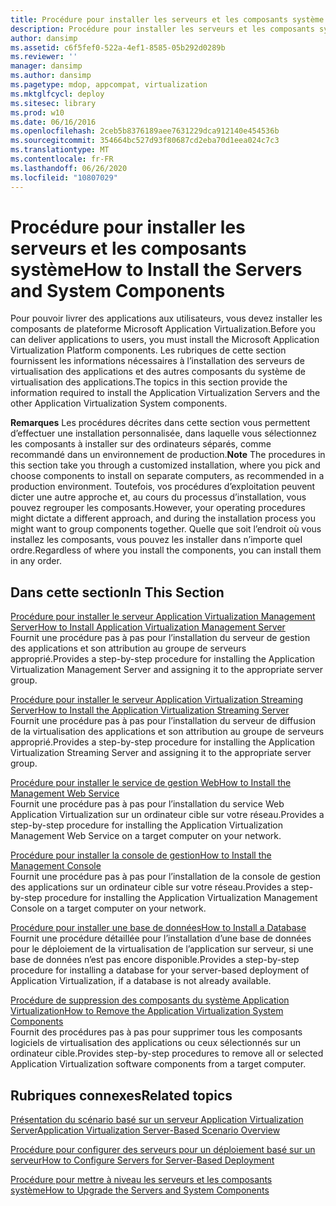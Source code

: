 ```yaml
---
title: Procédure pour installer les serveurs et les composants système
description: Procédure pour installer les serveurs et les composants système
author: dansimp
ms.assetid: c6f5fef0-522a-4ef1-8585-05b292d0289b
ms.reviewer: ''
manager: dansimp
ms.author: dansimp
ms.pagetype: mdop, appcompat, virtualization
ms.mktglfcycl: deploy
ms.sitesec: library
ms.prod: w10
ms.date: 06/16/2016
ms.openlocfilehash: 2ceb5b8376189aee7631229dca912140e454536b
ms.sourcegitcommit: 354664bc527d93f80687cd2eba70d1eea024c7c3
ms.translationtype: MT
ms.contentlocale: fr-FR
ms.lasthandoff: 06/26/2020
ms.locfileid: "10807029"
---
```

# <span data-ttu-id="100f4-103">Procédure pour installer les serveurs et les composants système</span><span class="sxs-lookup"><span data-stu-id="100f4-103">How to Install the Servers and System Components</span></span>


<span data-ttu-id="100f4-104">Pour pouvoir livrer des applications aux utilisateurs, vous devez installer les composants de plateforme Microsoft Application Virtualization.</span><span class="sxs-lookup"><span data-stu-id="100f4-104">Before you can deliver applications to users, you must install the Microsoft Application Virtualization Platform components.</span></span> <span data-ttu-id="100f4-105">Les rubriques de cette section fournissent les informations nécessaires à l’installation des serveurs de virtualisation des applications et des autres composants du système de virtualisation des applications.</span><span class="sxs-lookup"><span data-stu-id="100f4-105">The topics in this section provide the information required to install the Application Virtualization Servers and the other Application Virtualization System components.</span></span>

<span data-ttu-id="100f4-106">**Remarques**  Les procédures décrites dans cette section vous permettent d’effectuer une installation personnalisée, dans laquelle vous sélectionnez les composants à installer sur des ordinateurs séparés, comme recommandé dans un environnement de production.</span><span class="sxs-lookup"><span data-stu-id="100f4-106">**Note** The procedures in this section take you through a customized installation, where you pick and choose components to install on separate computers, as recommended in a production environment.</span></span> <span data-ttu-id="100f4-107">Toutefois, vos procédures d’exploitation peuvent dicter une autre approche et, au cours du processus d’installation, vous pouvez regrouper les composants.</span><span class="sxs-lookup"><span data-stu-id="100f4-107">However, your operating procedures might dictate a different approach, and during the installation process you might want to group components together.</span></span> <span data-ttu-id="100f4-108">Quelle que soit l’endroit où vous installez les composants, vous pouvez les installer dans n’importe quel ordre.</span><span class="sxs-lookup"><span data-stu-id="100f4-108">Regardless of where you install the components, you can install them in any order.</span></span>

 

## <span data-ttu-id="100f4-109">Dans cette section</span><span class="sxs-lookup"><span data-stu-id="100f4-109">In This Section</span></span>


<a href="" id="how-to-install-application-virtualization-management-server"></a>[<span data-ttu-id="100f4-110">Procédure pour installer le serveur Application Virtualization Management Server</span><span class="sxs-lookup"><span data-stu-id="100f4-110">How to Install Application Virtualization Management Server</span></span>](how-to-install-application-virtualization-management-server.md)  
<span data-ttu-id="100f4-111">Fournit une procédure pas à pas pour l’installation du serveur de gestion des applications et son attribution au groupe de serveurs approprié.</span><span class="sxs-lookup"><span data-stu-id="100f4-111">Provides a step-by-step procedure for installing the Application Virtualization Management Server and assigning it to the appropriate server group.</span></span>

<a href="" id="how-to-install-the-application-virtualization-streaming-server"></a>[<span data-ttu-id="100f4-112">Procédure pour installer le serveur Application Virtualization Streaming Server</span><span class="sxs-lookup"><span data-stu-id="100f4-112">How to Install the Application Virtualization Streaming Server</span></span>](how-to-install-the-application-virtualization-streaming-server.md)  
<span data-ttu-id="100f4-113">Fournit une procédure pas à pas pour l’installation du serveur de diffusion de la virtualisation des applications et son attribution au groupe de serveurs approprié.</span><span class="sxs-lookup"><span data-stu-id="100f4-113">Provides a step-by-step procedure for installing the Application Virtualization Streaming Server and assigning it to the appropriate server group.</span></span>

<a href="" id="how-to-install-the-management-web-service"></a>[<span data-ttu-id="100f4-114">Procédure pour installer le service de gestion Web</span><span class="sxs-lookup"><span data-stu-id="100f4-114">How to Install the Management Web Service</span></span>](how-to-install-the-management-web-service.md)  
<span data-ttu-id="100f4-115">Fournit une procédure pas à pas pour l’installation du service Web Application Virtualization sur un ordinateur cible sur votre réseau.</span><span class="sxs-lookup"><span data-stu-id="100f4-115">Provides a step-by-step procedure for installing the Application Virtualization Management Web Service on a target computer on your network.</span></span>

<a href="" id="how-to-install-the-management-console"></a>[<span data-ttu-id="100f4-116">Procédure pour installer la console de gestion</span><span class="sxs-lookup"><span data-stu-id="100f4-116">How to Install the Management Console</span></span>](how-to-install-the-management-console.md)  
<span data-ttu-id="100f4-117">Fournit une procédure pas à pas pour l’installation de la console de gestion des applications sur un ordinateur cible sur votre réseau.</span><span class="sxs-lookup"><span data-stu-id="100f4-117">Provides a step-by-step procedure for installing the Application Virtualization Management Console on a target computer on your network.</span></span>

<a href="" id="how-to-install-a-database"></a>[<span data-ttu-id="100f4-118">Procédure pour installer une base de données</span><span class="sxs-lookup"><span data-stu-id="100f4-118">How to Install a Database</span></span>](how-to-install-a-database.md)  
<span data-ttu-id="100f4-119">Fournit une procédure détaillée pour l’installation d’une base de données pour le déploiement de la virtualisation de l’application sur serveur, si une base de données n’est pas encore disponible.</span><span class="sxs-lookup"><span data-stu-id="100f4-119">Provides a step-by-step procedure for installing a database for your server-based deployment of Application Virtualization, if a database is not already available.</span></span>

<a href="" id="how-to-remove-the-application-virtualization-system-components"></a>[<span data-ttu-id="100f4-120">Procédure de suppression des composants du système Application Virtualization</span><span class="sxs-lookup"><span data-stu-id="100f4-120">How to Remove the Application Virtualization System Components</span></span>](how-to-remove-the-application-virtualization-system-components.md)  
<span data-ttu-id="100f4-121">Fournit des procédures pas à pas pour supprimer tous les composants logiciels de virtualisation des applications ou ceux sélectionnés sur un ordinateur cible.</span><span class="sxs-lookup"><span data-stu-id="100f4-121">Provides step-by-step procedures to remove all or selected Application Virtualization software components from a target computer.</span></span>

## <span data-ttu-id="100f4-122">Rubriques connexes</span><span class="sxs-lookup"><span data-stu-id="100f4-122">Related topics</span></span>


[<span data-ttu-id="100f4-123">Présentation du scénario basé sur un serveur Application Virtualization Server</span><span class="sxs-lookup"><span data-stu-id="100f4-123">Application Virtualization Server-Based Scenario Overview</span></span>](application-virtualization-server-based-scenario-overview.md)

[<span data-ttu-id="100f4-124">Procédure pour configurer des serveurs pour un déploiement basé sur un serveur</span><span class="sxs-lookup"><span data-stu-id="100f4-124">How to Configure Servers for Server-Based Deployment</span></span>](how-to-configure-servers-for-server-based-deployment.md)

[<span data-ttu-id="100f4-125">Procédure pour mettre à niveau les serveurs et les composants système</span><span class="sxs-lookup"><span data-stu-id="100f4-125">How to Upgrade the Servers and System Components</span></span>](how-to-upgrade-the-servers-and-system-components.md)

 

 





